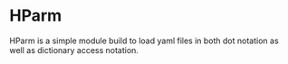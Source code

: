 # HParm

HParm is a simple module build to load yaml files in both dot notation as well as dictionary access notation.